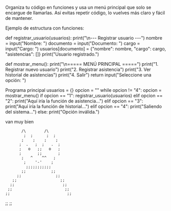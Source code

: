 Organiza tu código en funciones y usa un menú principal que solo se encargue de llamarlas. Así evitas repetir código, lo vuelves más claro y fácil de mantener.

Ejemplo de estructura con funciones:


def registrar_usuario(usuarios):
    print("\n--- Registrar usuario ---")
    nombre = input("Nombre: ")
    documento = input("Documento: ")
    cargo = input("Cargo: ")
    usuarios[documento] = {"nombre": nombre, "cargo": cargo, "asistencias": []}
    print("Usuario registrado.")
    
def mostrar_menu():
    print("\n===== MENÚ PRINCIPAL =====")
    print("1. Registrar nuevo usuario")
    print("2. Registrar asistencia")
    print("3. Ver historial de asistencias")
    print("4. Salir")
    return input("Seleccione una opción: ")
    
Programa principal
usuarios = {}
opcion = ""
while opcion != "4":
    opcion = mostrar_menu()
    if opcion == "1":
        registrar_usuario(usuarios)
    elif opcion == "2":
        print("Aquí iría la función de asistencia...")
    elif opcion == "3":
        print("Aquí iría la función de historial...")
    elif opcion == "4":
        print("Saliendo del sistema...")
    else:
        print("Opción inválida.")


van muy bien 

           /\        /\    
            ;  ;      ;  ;   
           ;    ;    ;    ;  
          ;  .   ;  ;   .  ; 
          ;   o   ;;   o   ; 
          ;       ;;       ; 
           ;   ^    ^^   ;  
            ;    '-'    ;   
             ;;;;;;;;;;;    
           ;;           ;;  
         ;;               ;; 
       ;;                   ;;
      ;;                     ;;
     ;;                       ;;
    ;;                         ;;
   ;;                           ;;

                
